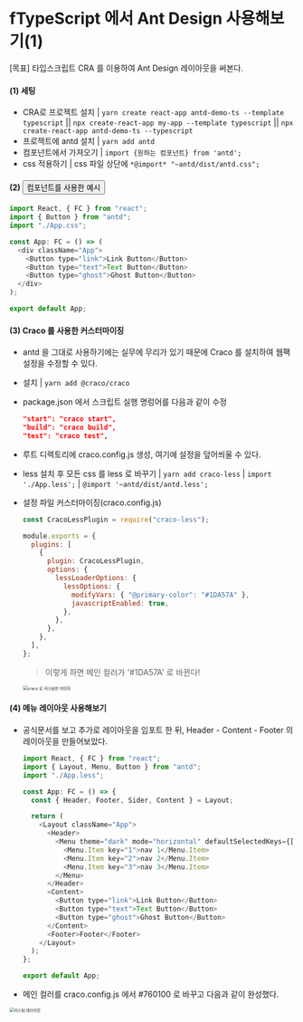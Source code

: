 # fTypeScript 에서 Ant Design 사용해보기(1)

[목표] 타입스크립트 CRA 를 이용하여 Ant Design 레이아웃을 써본다.

#### (1) 세팅

- CRA로 프로젝트 설치 | `yarn create react-app antd-demo-ts --template typescript` || `npx create-react-app my-app --template typescript` || `npx create-react-app antd-demo-ts --typescript`
- 프로젝트에 antd 설치 | `yarn add antd`
- 컴포넌트에서 가져오기 | `import {원하는 컴포넌트} from 'antd';`
- css 적용하기 | css 파일 상단에 `*@import* "~antd/dist/antd.css";`



#### (2) <Button> 컴포넌트를 사용한 예시

```javascript
import React, { FC } from "react";
import { Button } from "antd";
import "./App.css";

const App: FC = () => (
  <div className="App">
    <Button type="link">Link Button</Button>
    <Button type="text">Text Button</Button>
    <Button type="ghost">Ghost Button</Button>
  </div>
);

export default App;
```



#### (3) Craco 를 사용한 커스터마이징

- antd 을 그대로 사용하기에는 실무에 무리가 있기 때문에 Craco 를 설치하여 웹팩 설정을 수정할 수 있다.

- 설치 | `yarn add @craco/craco`

- package.json 에서 스크립트 실행 명렁어를 다음과 같이 수정

  ```json
  "start": "craco start",
  "build": "craco build",
  "test": "craco test",
  ```

- 루트 디렉토리에 craco.config.js 생성, 여기에 설정을 덮어씌울 수 있다.

- less 설치 후 모든 css 를 less 로 바꾸기 | `yarn add craco-less` | `import './App.less';` | `@import '~antd/dist/antd.less';`

- 설정 파일 커스터마이징(craco.config.js)

  ```javascript
  const CracoLessPlugin = require("craco-less");
  
  module.exports = {
    plugins: [
      {
        plugin: CracoLessPlugin,
        options: {
          lessLoaderOptions: {
            lessOptions: {
              modifyVars: { "@primary-color": "#1DA57A" },
              javascriptEnabled: true,
            },
          },
        },
      },
    ],
  };
  ```

  > 이렇게 하면 메인 컬러가 '#1DA57A' 로 바뀐다!

  <img src="https://user-images.githubusercontent.com/60836178/96357629-7f363880-1139-11eb-9e5a-e2d3edca2209.png" alt="craco 로 커스텀한 이미지" style="zoom:50%;" />

#### (4) 메뉴 레이아웃 사용해보기

- 공식문서를 보고 추가로 레이아웃을 임포트 한 뒤, Header - Content - Footer 의 레이아웃을 만들어보았다.

  ```javascript
  import React, { FC } from "react";
  import { Layout, Menu, Button } from "antd";
  import "./App.less";
  
  const App: FC = () => {
    const { Header, Footer, Sider, Content } = Layout;
  
    return (
      <Layout className="App">
        <Header>
          <Menu theme="dark" mode="horizontal" defaultSelectedKeys={["2"]}>
            <Menu.Item key="1">nav 1</Menu.Item>
            <Menu.Item key="2">nav 2</Menu.Item>
            <Menu.Item key="3">nav 3</Menu.Item>
          </Menu>
        </Header>
        <Content>
          <Button type="link">Link Button</Button>
          <Button type="text">Text Button</Button>
          <Button type="ghost">Ghost Button</Button>
        </Content>
        <Footer>Footer</Footer>
      </Layout>
    );
  };
  
  export default App;
  ```

- 메인 컬러를 craco.config.js 에서 #760100 로 바꾸고 다음과 같이 완성했다.

<img src="https://user-images.githubusercontent.com/60836178/96357896-4481cf80-113c-11eb-877d-7068bbb11e0d.png" alt="커스텀 레이아웃" style="zoom:50%;" />

